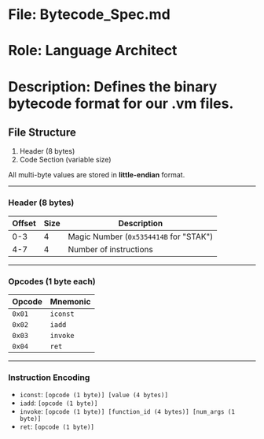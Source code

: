 # File: Bytecode_Spec.md
# Role: Language Architect
# Description: Defines the binary bytecode format for our .vm files.

## File Structure
1. Header (8 bytes)
2. Code Section (variable size)

All multi-byte values are stored in **little-endian** format.

---
### Header (8 bytes)
| Offset | Size | Description |
|---|---|---|
| 0-3 | 4 | Magic Number (`0x5354414B` for "STAK") |
| 4-7 | 4 | Number of instructions |

---
### Opcodes (1 byte each)
| Opcode | Mnemonic |
|---|---|
| `0x01` | `iconst` |
| `0x02` | `iadd` |
| `0x03` | `invoke` |
| `0x04` | `ret` |

---
### Instruction Encoding
- `iconst`: `[opcode (1 byte)] [value (4 bytes)]`
- `iadd`: `[opcode (1 byte)]`
- `invoke`: `[opcode (1 byte)] [function_id (4 bytes)] [num_args (1 byte)]`
- `ret`: `[opcode (1 byte)]`